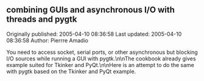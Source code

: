 ## combining GUIs and asynchronous I/O with threads and pygtk

Originally published: 2005-04-10 08:36:58
Last updated: 2005-04-10 08:36:58
Author: Pierrre Amadio

You need to access socket, serial ports, or other asynchronous but blocking I/O sources while running a GUI with pygtk.\n\nThe cookbook already gives example suited for Tkinker and PyQt.\n\nHere is an attempt to do the same with pygtk based on the Tkinker and PyQt example.